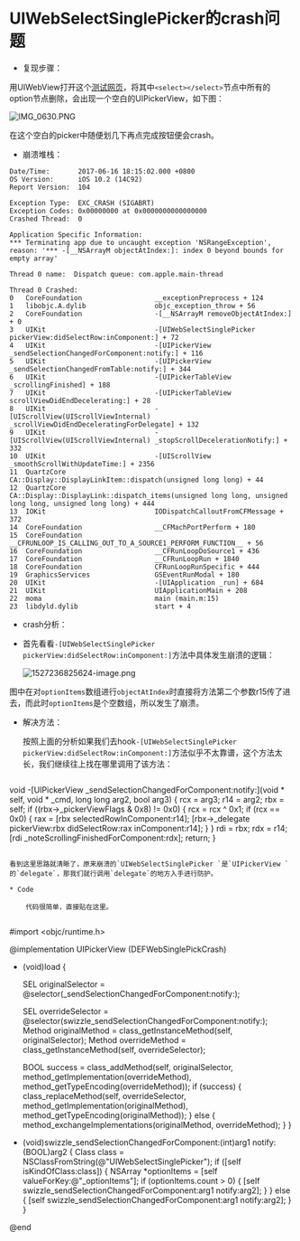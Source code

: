 # UIWebSelectSinglePicker的crash问题

* 复现步骤：

用UIWebView打开这个[测试网页](http://www.w3school.com.cn/tiy/t.asp?f=html_select_name)，将其中`<select></select>`节点中所有的option节点删除，会出现一个空白的UIPickerView，如下图：

![IMG_0630.PNG](https://i.loli.net/2018/05/25/5b07c776d7838.png)

在这个空白的picker中随便划几下再点完成按钮便会crash。

* 崩溃堆栈：

```
Date/Time:       2017-06-16 18:15:02.000 +0800
OS Version:      iOS 10.2 (14C92)
Report Version:  104
 
Exception Type:  EXC_CRASH (SIGABRT)
Exception Codes: 0x00000000 at 0x0000000000000000
Crashed Thread:  0
 
Application Specific Information:
*** Terminating app due to uncaught exception 'NSRangeException', reason: '*** -[__NSArrayM objectAtIndex:]: index 0 beyond bounds for empty array'
 
Thread 0 name:  Dispatch queue: com.apple.main-thread
 
Thread 0 Crashed:
0   CoreFoundation                  __exceptionPreprocess + 124
1   libobjc.A.dylib                 objc_exception_throw + 56
2   CoreFoundation                  -[__NSArrayM removeObjectAtIndex:] + 0
3   UIKit                           -[UIWebSelectSinglePicker pickerView:didSelectRow:inComponent:] + 72
4   UIKit                           -[UIPickerView _sendSelectionChangedForComponent:notify:] + 116
5   UIKit                           -[UIPickerView _sendSelectionChangedFromTable:notify:] + 344
6   UIKit                           -[UIPickerTableView _scrollingFinished] + 188
7   UIKit                           -[UIPickerTableView scrollViewDidEndDecelerating:] + 28
8   UIKit                           -[UIScrollView(UIScrollViewInternal) _scrollViewDidEndDeceleratingForDelegate] + 132
9   UIKit                           -[UIScrollView(UIScrollViewInternal) _stopScrollDecelerationNotify:] + 332
10  UIKit                           -[UIScrollView _smoothScrollWithUpdateTime:] + 2356
11  QuartzCore                      CA::Display::DisplayLinkItem::dispatch(unsigned long long) + 44
12  QuartzCore                      CA::Display::DisplayLink::dispatch_items(unsigned long long, unsigned long long, unsigned long long) + 444
13  IOKit                           IODispatchCalloutFromCFMessage + 372
14  CoreFoundation                  __CFMachPortPerform + 180
15  CoreFoundation                  __CFRUNLOOP_IS_CALLING_OUT_TO_A_SOURCE1_PERFORM_FUNCTION__ + 56
16  CoreFoundation                  __CFRunLoopDoSource1 + 436
17  CoreFoundation                  __CFRunLoopRun + 1840
18  CoreFoundation                  CFRunLoopRunSpecific + 444
19  GraphicsServices                GSEventRunModal + 180
20  UIKit                           -[UIApplication _run] + 684
21  UIKit                           UIApplicationMain + 208
22  moma                            main (main.m:15)
23  libdyld.dylib                   start + 4
```

* crash分析：

 * 首先看看`-[UIWebSelectSinglePicker pickerView:didSelectRow:inComponent:]`方法中具体发生崩溃的逻辑：
 
	![1527236825624-image.png](https://i.loli.net/2018/05/25/5b07c918c2029.png)

图中在对`optionItems`数组进行`objectAtIndex`时直接将方法第二个参数r15传了进去，而此时`optionItems`是个空数组，所以发生了崩溃。

* 解决方法：

	按照上面的分析如果我们去hook`-[UIWebSelectSinglePicker pickerView:didSelectRow:inComponent:]`方法似乎不太靠谱，这个方法太长，我们继续往上找在哪里调用了该方法：

	```
void -[UIPickerView _sendSelectionChangedForComponent:notify:](void * self, void * _cmd, long long arg2, bool arg3) {
    rcx = arg3;
    r14 = arg2;
    rbx = self;
    if ((rbx->_pickerViewFlags & 0x8) != 0x0) {
            rcx = rcx ^ 0x1;
            if (rcx == 0x0) {
                    rax = [rbx selectedRowInComponent:r14];
                    [rbx->_delegate pickerView:rbx didSelectRow:rax inComponent:r14];
            }
    }
    rdi = rbx;
    rdx = r14;
    [rdi _noteScrollingFinishedForComponent:rdx];
    return;
}
```

看到这里思路就清晰了，原来崩溃的`UIWebSelectSinglePicker `是`UIPickerView `的`delegate`，那我们就行调用`delegate`的地方入手进行防护。

* Code

	代码很简单，直接贴在这里。
	
```
#import <objc/runtime.h>

@implementation UIPickerView (DEFWebSinglePickCrash)

+ (void)load
{
    
    SEL originalSelector = @selector(_sendSelectionChangedForComponent:notify:);
    
    SEL overrideSelector = @selector(swizzle_sendSelectionChangedForComponent:notify:);
    Method originalMethod = class_getInstanceMethod(self, originalSelector);
    Method overrideMethod = class_getInstanceMethod(self, overrideSelector);
    
    BOOL success = class_addMethod(self, originalSelector, method_getImplementation(overrideMethod), method_getTypeEncoding(overrideMethod));
    if (success) {
        class_replaceMethod(self, overrideSelector, method_getImplementation(originalMethod), method_getTypeEncoding(originalMethod));
    } else {
        method_exchangeImplementations(originalMethod, overrideMethod);
    }
}

- (void)swizzle_sendSelectionChangedForComponent:(int)arg1 notify:(BOOL)arg2
{
    Class class = NSClassFromString(@"UIWebSelectSinglePicker");
    if ([self isKindOfClass:class]) {
        NSArray *optionItems = [self valueForKey:@"_optionItems"];
        if (optionItems.count > 0) {
            [self swizzle_sendSelectionChangedForComponent:arg1 notify:arg2];
        }
    } else {
        [self swizzle_sendSelectionChangedForComponent:arg1 notify:arg2];
    }
}

@end

```